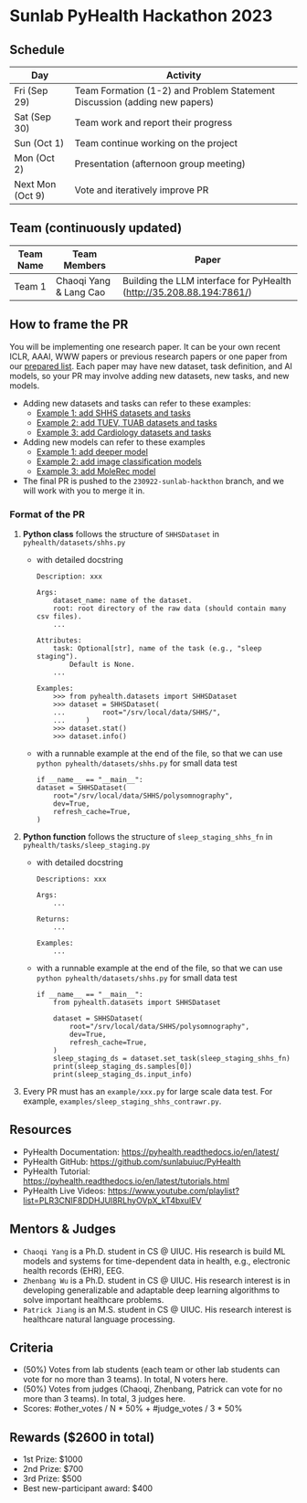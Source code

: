 # Sunlab PyHealth Hackathon 2023

## Schedule
| Day	| Activity |
|-----|------|
| Fri (Sep 29)	| Team Formation (1-2) and Problem Statement Discussion (adding new papers) |
| Sat (Sep 30) | Team work and report their progress | 
| Sun (Oct 1)	| Team continue working on the project | 
| Mon (Oct 2)	| Presentation (afternoon group meeting) | 
| Next Mon (Oct 9)	| Vote and iteratively improve PR |

## Team (continuously updated)
| Team Name	| Team Members | Paper |
|-----|------|------|
| Team 1	| Chaoqi Yang & Lang Cao | Building the LLM interface for PyHealth (http://35.208.88.194:7861/) |


## How to frame the PR
You will be implementing one research paper. It can be your own recent ICLR, AAAI, WWW papers or previous research papers or one paper from our [prepared list](https://docs.google.com/spreadsheets/d/1PNMgDe-llOm1SM5ZyGLkmPysjC4wwaVblPLAHLxejTw/edit#gid=159213380). Each paper may have new dataset, task definition, and AI models, so your PR may involve adding new datasets, new tasks, and new models. 
- Adding new datasets and tasks can refer to these examples:
    - [Example 1: add SHHS datasets and tasks](https://github.com/sunlabuiuc/PyHealth/pull/162)
    - [Example 2: add TUEV, TUAB datasets and tasks](https://github.com/sunlabuiuc/PyHealth/pull/194)
    - [Example 3: add Cardiology datasets and tasks](https://github.com/sunlabuiuc/PyHealth/pull/176)
- Adding new models can refer to these examples
    - [Example 1: add deeper model](https://github.com/sunlabuiuc/PyHealth/pull/61)
    - [Example 2: add image classification models](https://github.com/sunlabuiuc/PyHealth/pull/175)
    - [Example 3: add MoleRec model](https://github.com/sunlabuiuc/PyHealth/pull/122)
- The final PR is pushed to the `230922-sunlab-hackthon` branch, and we will work with you to merge it in.

### Format of the PR
1. **Python class** follows the structure of `SHHSDataset` in `pyhealth/datasets/shhs.py`
    - with detailed docstring
        ```
        Description: xxx

        Args:
            dataset_name: name of the dataset.
            root: root directory of the raw data (should contain many csv files).
            ...

        Attributes:
            task: Optional[str], name of the task (e.g., "sleep staging").
                Default is None.
            ...

        Examples:
            >>> from pyhealth.datasets import SHHSDataset
            >>> dataset = SHHSDataset(
            ...         root="/srv/local/data/SHHS/",
            ...     )
            >>> dataset.stat()
            >>> dataset.info()
        ```
    - with a runnable example at the end of the file, so that we can use `python pyhealth/datasets/shhs.py` for small data test
        ```
        if __name__ == "__main__":
        dataset = SHHSDataset(
            root="/srv/local/data/SHHS/polysomnography",
            dev=True,
            refresh_cache=True,
        )
        ```

2. **Python function** follows the structure of `sleep_staging_shhs_fn` in `pyhealth/tasks/sleep_staging.py`
    - with detailed docstring
        ```
        Descriptions: xxx

        Args:
            ...

        Returns:
            ...

        Examples:
            ...
        ```
    - with a runnable example at the end of the file, so that we can use `python pyhealth/datasets/shhs.py` for small data test
        ```
        if __name__ == "__main__":
            from pyhealth.datasets import SHHSDataset

            dataset = SHHSDataset(
                root="/srv/local/data/SHHS/polysomnography",
                dev=True,
                refresh_cache=True,
            )
            sleep_staging_ds = dataset.set_task(sleep_staging_shhs_fn)
            print(sleep_staging_ds.samples[0])
            print(sleep_staging_ds.input_info)
        ```

3. Every PR must has an `example/xxx.py` for large scale data test. For example, `examples/sleep_staging_shhs_contrawr.py`.


## Resources
- PyHealth Documentation: https://pyhealth.readthedocs.io/en/latest/
- PyHealth GitHub: https://github.com/sunlabuiuc/PyHealth
- PyHealth Tutorial: https://pyhealth.readthedocs.io/en/latest/tutorials.html
- PyHealth Live Videos: https://www.youtube.com/playlist?list=PLR3CNIF8DDHJUl8RLhyOVpX_kT4bxulEV

## Mentors & Judges
- `Chaoqi Yang` is a Ph.D. student in CS @ UIUC. His research is build ML models and systems for time-dependent data in health, e.g., electronic health records (EHR), EEG.
- `Zhenbang Wu` is a Ph.D. student in CS @ UIUC. His research interest is in developing generalizable and adaptable deep learning algorithms to solve important healthcare problems.
- `Patrick Jiang` is an M.S. student in CS @ UIUC. His research interest is healthcare natural language processing.
<!-- - `Zhen Lin` is a Ph.D. student in CS @ UIUC. His research interests include uncertainty quantification in healthcare and biosignal modeling. -->
<!-- - `Benjamin Danek` is an MCS student in CS @ UIUC. His interests are in federated learning and fairness, and synthetic data generation.
- `Junyi Gao` is a Ph.D. student at the University of Edinburgh funded by the HDR UK-Turing Welcome Ph.D. Program. His research interests include spatio-temporal epidemiology prediction and individual-level clinical predictive modeling. -->

## Criteria
- (50%) Votes from lab students (each team or other lab students can vote for no more than 3 teams). In total, N voters here.
- (50%) Votes from judges (Chaoqi, Zhenbang, Patrick can vote for no more than 3 teams). In total, 3 judges here.
- Scores: #other_votes / N * 50% + #judge_votes / 3 * 50%

## Rewards ($2600 in total)
- 1st Prize: $1000
- 2nd Prize: $700
- 3rd Prize: $500
- Best new-participant award: $400
